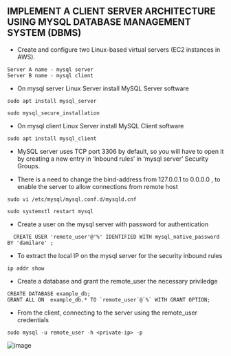 ## IMPLEMENT A CLIENT SERVER ARCHITECTURE USING MYSQL DATABASE MANAGEMENT SYSTEM (DBMS)

* Create and configure two Linux-based virtual servers (EC2 instances in AWS).
```
Server A name - mysql server
Server B name - mysql client
```

* On mysql server Linux Server install MySQL Server software

`sudo apt install mysql_server`

`sudo mysql_secure_installation`

* On mysql client Linux Server install MySQL Client software

`sudo apt install mysql_client`

* MySQL server uses TCP port 3306 by default, so you will have to open it by creating a new entry in ‘Inbound rules’ in ‘mysql server’ Security Groups. 

* There is a need to change the bind-address from 127.0.0.1 to 0.0.0.0 , to enable the server to allow connections from remote host

`sudo vi /etc/mysql/mysql.conf.d/mysqld.cnf`

`sudo systemstl restart mysql`

* Create a user on the mysql server with password for authentication 

`  CREATE USER 'remote_user'@'%' IDENTIFIED WITH mysql_native_password BY 'damilare' ;`

* To extract the  local IP on the mysql server for the security inbound rules

`ip addr show`

* Create a database and grant the remote_user the necessary priviledge

```
CREATE DATABASE example_db;
GRANT ALL ON  example_db.* TO `remote_user`@`%` WITH GRANT OPTION;

```
* From the client, connecting to the server using the remote_user credentials

`sudo mysql -u remote_user -h <private-ip> -p`

![image](https://user-images.githubusercontent.com/71001536/164017691-dfe1cf3e-7115-4e9f-8d18-925a6a622627.png)



